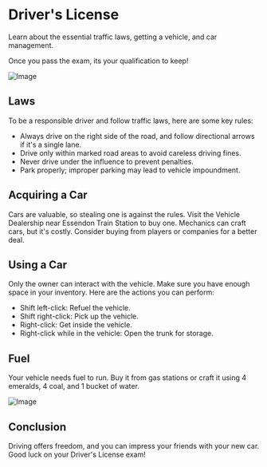 # Driver's License

Learn about the essential traffic laws, getting a vehicle, and car management.

Once you pass the exam, its your qualification to keep!

![Image](https://media.discordapp.net/attachments/838356841217916989/1165657265454448650/2022-11-13_22.18.29_2.png?ex=6547a5ec&is=653530ec&hm=aacec2f56b77f33bae589c0abc82d396a2fa9bcbf1e269692e9a767948ff4cab&=&width=1266&height=671)

## Laws

To be a responsible driver and follow traffic laws, here are some key rules:

- Always drive on the right side of the road, and follow directional arrows if it's a single lane.
- Drive only within marked road areas to avoid careless driving fines.
- Never drive under the influence to prevent penalties.
- Park properly; improper parking may lead to vehicle impoundment.

## Acquiring a Car

Cars are valuable, so stealing one is against the rules. Visit the Vehicle Dealership near Essendon Train Station to buy one. Mechanics can craft cars, but it's costly. Consider buying from players or companies for a better deal.

## Using a Car

Only the owner can interact with the vehicle. Make sure you have enough space in your inventory. Here are the actions you can perform:

- Shift left-click: Refuel the vehicle.
- Shift right-click: Pick up the vehicle.
- Right-click: Get inside the vehicle.
- Right-click while in the vehicle: Open the trunk for storage.

## Fuel

Your vehicle needs fuel to run. Buy it from gas stations or craft it using 4 emeralds, 4 coal, and 1 bucket of water.

![Image](https://cdn.discordapp.com/attachments/838356841217916989/1165956089209163797/fuel-png.png?ex=6548bc3a&is=6536473a&hm=5008ca0d71d3d404c583294b4c6d03a0ea37109af06ce373aa9597bb72d187a7&)

## Conclusion

Driving offers freedom, and you can impress your friends with your new car. Good luck on your Driver's License exam!

